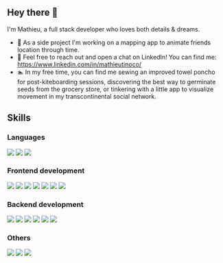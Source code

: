 ## Hey there 👋

I'm Mathieu, a full stack developer who loves both details & dreams. 

- 🌱 As a side project I'm working on a mapping app to animate friends location through time.
- 💬 Feel free to reach out and open a chat on LinkedIn! You can find me: https://www.linkedin.com/in/mathieutinoco/
- 🏊 In my free time, you can find me sewing an improved towel poncho for post-kiteboarding sessions, discovering the best way to germinate seeds from the grocery store, or tinkering with a little app to visualize movement in my transcontinental social network.

## Skills
### Languages
<p align-"left">
<img src="https://img.shields.io/badge/javascript-ffeb3b?style=for-the-badge&logo=javascript&logoColor=black">
<img src="https://img.shields.io/badge/typescript-037acb?style=for-the-badge&logo=typescript&logoColor=white">
<img src="https://img.shields.io/badge/ruby-800601?style=for-the-badge&logo=ruby&logoColor=white">
</p>

### Frontend development
<p align-"left">
<img src="https://img.shields.io/badge/react-5ed3f3?style=for-the-badge&logo=react&logoColor=black">
<img src="https://img.shields.io/badge/angular-254bdd?style=for-the-badge&logo=angular&logoColor=white">
<img src="https://img.shields.io/badge/html5-cf5533?style=for-the-badge&logo=html5&logoColor=white">
<img src="https://img.shields.io/badge/css3-254bdd?style=for-the-badge&logo=css3&logoColor=white">
<img src="https://img.shields.io/badge/bootstrap-7735f9?style=for-the-badge&logo=bootstrap&logoColor=white">
<img src="https://img.shields.io/badge/sass-c76494?style=for-the-badge&logo=sass&logoColor=white">
<img src="https://img.shields.io/badge/Tailwindcss-F7F7F7?style=for-the-badge&logo=tailwindcss&logoColor=07B0CE">
</p>

### Backend development
<p align-"left">
<img src="https://img.shields.io/badge/node.js-87bf01?style=for-the-badge&logo=node.js&logoColor=white">
<img src="https://img.shields.io/badge/express-f5f5f5?style=for-the-badge&logo=express&logoColor=black">
<img src="https://img.shields.io/badge/koa-eaeaea?style=for-the-badge&logo=koa&logoColor=black">
<img src="https://img.shields.io/badge/postgresql-31658c?style=for-the-badge&logo=postgresql&logoColor=white">
<img src="https://img.shields.io/badge/mongodb-4caf50?style=for-the-badge&logo=mongodb&logoColor=white">
<img src="https://img.shields.io/badge/rails-800601?style=for-the-badge&logo=rubyonrails&logoColor=white">
</p>

### Others
<p align-"left">
<img src="https://img.shields.io/badge/jest-944058?style=for-the-badge&logo=jest&logoColor=white">
<img src="https://img.shields.io/badge/github-e6e6e6?style=for-the-badge&logo=github&logoColor=black">
<img src="https://img.shields.io/badge/postman-f76936?style=for-the-badge&logo=postman&logoColor=white">
</p>


<!--
<img src="https://img.shields.io/badge/cypress-1F2937?style=for-the-badge&logo=cypress&logoColor=white">
    - Drag and Drop tutorials (two with different libraries and one in plain CSS)
- 🌱 I’m currently learning a lot about maps and CSS animations
- 🔭 I’m currently working on a relationship map project whose main goal is to animate people's location through years
- 👯 I’m looking to collaborate on ...
- 💬 Ask me about ...

**Mathinoc/Mathinoc** is a ✨ _special_ ✨ repository because its `README.md` (this file) appears on your GitHub profile.
-->
